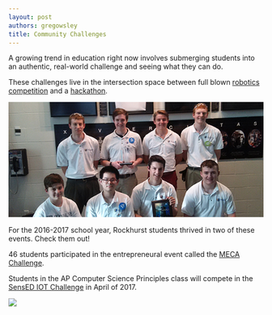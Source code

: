 ```yaml
---
layout: post
authors: gregowsley
title: Community Challenges
---
```




A growing trend in education right now involves submerging students into an authentic, real-world challenge and seeing what they can do. 

These challenges live in the intersection space between full blown [robotics competition](https://www.rockhursths.edu/pages/news/news---robotics-world-championship-qualifiers) and a [hackathon](http://steam.rockhursths.edu/2015/11/10/High-School-Programming-Competition.html).


<div class="flex-wrapper">
  <img src="/img/Jesubots-Inside.jpg">
</div>  

For the 2016-2017 school year, Rockhurst students thrived in two of these events. Check them out!

46 students participated in the entrepreneural event called the [MECA Challenge](https://pnonline.org/2017/03/05/building-an-innovative-mindset/).

Students in the AP Computer Science Principles class will compete in the [SensED IOT Challenge](http://www.kcsocialinnovation.org/sensed/) in April of 2017.

<div class="flex-wrapper">
  <img src="/img/Winning Group.jpg">
</div>  

